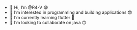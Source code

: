 - 👋 Hi, I’m @R4-V 😁 
- 👀 I’m interested in programming and building applications 😎
- 🌱 I’m currently learning flutter 🤞
- 💞️ I’m looking to collaborate on java 🙃
<!---
R4-V/R4-V is a ✨ special ✨ repository because its `README.md` (this file) appears on your GitHub profile.
You can click the Preview link to take a look at your changes.
--->
